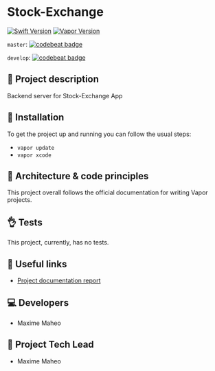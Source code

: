 # Stock-Exchange
[![Swift Version](https://img.shields.io/badge/Swift-4.1-brightgreen.svg)](http://swift.org)
[![Vapor Version](https://img.shields.io/badge/Vapor-3-30B6FC.svg)](http://vapor.codes)

`master`:
[![codebeat badge](https://codebeat.co/badges/4cf530d6-be3d-4be0-bd4c-6f7f95303ddc)](https://codebeat.co/projects/github-com-mmaheo-stock-exchange-vapor-master)

`develop`:
[![codebeat badge](https://codebeat.co/badges/9324e3c3-5e48-4d35-806d-53061d9a4b7f)](https://codebeat.co/projects/github-com-mmaheo-stock-exchange-vapor-develop)

## 📖 Project description
Backend server for Stock-Exchange App

## 🔧 Installation
To get the project up and running you can follow the usual steps:

- `vapor update`
- `vapor xcode`

## 🏯 Architecture & code principles
This project overall follows the official documentation for writing Vapor projects.

## 👌 Tests
This project, currently, has no tests.

## 🔗 Useful links
- [Project documentation report](TODO)

## 💻 Developers
- Maxime Maheo

## 🤴 Project Tech Lead
- Maxime Maheo
